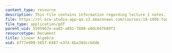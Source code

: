 ```yaml
---
content_type: resource
description: This file contains information regarding lecture 2 notes.
file: https://ol-ocw-studio-app-qa.s3.amazonaws.com/courses/18-s096-topics-in-mathematics-with-applications-in-finance-fall-2013/bf77e900565f6487e3f46ba38dcc6dd6_MIT18_S096F13_lecnote2.pdf
file_type: application/pdf
parent_uid: 5595067e-ea85-a891-7808-e0dc047689f1
resourcetype: Document
title: Linear Algebra
uid: bf77e900-565f-6487-e3f4-6ba38dcc6dd6
---
```

